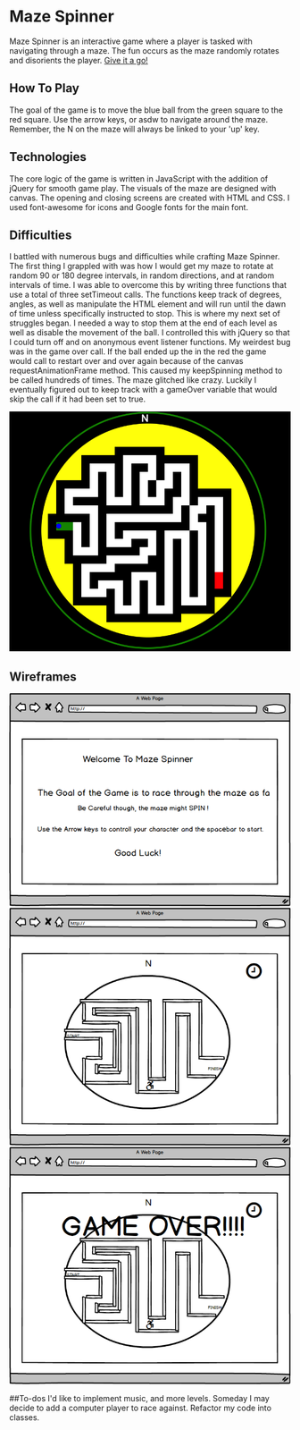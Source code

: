 
# Maze Spinner
Maze Spinner is an interactive game where a player is tasked with navigating through a maze. The fun occurs as the maze randomly rotates and disorients the player. [Give it a go!](https://coreyladovsky.github.io/Maze-Spinner/)


## How To Play
The goal of the game is to move the blue ball from the green square to the red square.
Use the arrow keys, or asdw to navigate around the maze.
Remember, the N on the maze will always be linked to your 'up' key.  

## Technologies
The core logic of the game is written in JavaScript with the addition of jQuery for smooth game play.
The visuals of the maze are designed with canvas.
The opening and closing screens are created with HTML and CSS.
I used font-awesome for icons and Google fonts for the main font.

## Difficulties
I battled with numerous bugs and difficulties while crafting Maze Spinner.
The first thing I grappled with was how I would get my maze to rotate at random 90 or 180 degree intervals, in random directions, and at random intervals of time. I was able to overcome this by writing three functions that use a total of three setTimeout calls. The functions keep track of degrees, angles, as well as manipulate the HTML element and will run until the dawn of time unless specifically instructed to stop.
This is where my next set of struggles began. I needed a way to stop them at the end of each level as well as disable the movement of the ball. I controlled this with jQuery so that I could turn off and on anonymous event listener functions.
My weirdest bug was in the game over call. If the ball ended up the in the red the game would call to restart over and over again because of the canvas requestAnimationFrame method. This caused my keepSpinning method to be called hundreds of times. The maze glitched like crazy. Luckily I eventually figured out to keep track with a gameOver variable that would skip the call if it had been set to true.

![One Of the Mazes](/images/level10.png)



## Wireframes
![Game Opening Image](/images/Maze_Spinner_Open_Page.png)
![Maze](/images/Maze_Spinner_maze.png)
![Game Over](/images/Maze_Spinner_game_over.png)

##To-dos
I'd like to implement music, and more levels.
Someday I may decide to add a computer player to race against.
Refactor my code into classes. 
